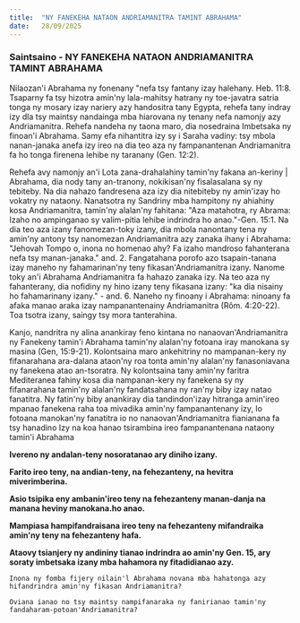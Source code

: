 ```yaml
---
title:  "NY FANEKEHA NATAON ANDRIAMANITRA TAMINT ABRAHAMA"
date:   28/09/2025
---
```


### Saintsaino - NY FANEKEHA NATAON ANDRIAMANITRA TAMINT ABRAHAMA

Nilaozan'i Abrahama ny fonenany "nefa tsy fantany izay halehany. Heb. 11:8. Tsaparny fa tsy hizotra amin'ny lala-mahitsy hatrany ny toe-javatra satria tonga ny mosary izay nariery azy handositra tany Egypta, rehefa tany indray izy dla tsy maintsy nandainga mba hiarovana ny tenany nefa namonjy azy Andriamanitra. Rehefa nandeha ny taona maro, dia nosedraina Imbetsaka ny finoan'i Abrahama. Samy efa nihantitra izy sy i Saraha vadiny: tsy mbola nanan-janaka anefa izy ireo na dia teo aza ny fampanantenan Andriamanitra fa ho tonga firenena lehibe ny taranany (Gen. 12:2).

Rehefa avy namonjy an'i Lota zana-drahalahiny tamin'ny fakana an-keriny | Abrahama, dia nody tany an-tranony, nokikisan'ny fisalasalana sy ny tebiteby. Na dia nahazo fandresena aza izy dia nitebiteby ny amin'izay ho vokatry ny nataony. Nanatsotra ny Sandriny mba hampitony ny ahiahiny kosa Andriamanitra, tamin'ny alalan'ny fahitana: "Aza matahotra, ry Abrama: Izaho no ampinganao sy valim-pitia lehibe indrindra ho anao."-Gen. 15:1. Na dia teo aza izany fanomezan-toky izany, dia mbola nanontany tena ny amin'ny antony tsy nanomezan Andriamanitra azy zanaka ihany i Abrahama: "Jehovah Tompo o, inona no homenao ahy? Fa izaho mandroso fahanterana nefa tsy manan-janaka." and. 2. Fangatahana porofo azo tsapain-tanana izay maneho ny fahamarinan'ny teny fikasan'Andriamanitra izany. Nanome toky an'i Abrahama Andriamanitra fa hahazo zanaka izy. Na teo aza ny fahanterany, dia nofidiny ny hino izany teny fikasana izany: "ka dia nisainy ho fahamarinany izany." - and. 6. Naneho ny finoany i Abrahama: ninoany fa afaka manao araka izay nampanantenainy Andriamanitra (Rôm. 4:20-22). Toa tsotra izany, saingy tsy mora tanterahina.

Kanjo, nandritra ny alina anankiray feno kintana no nanaovan'Andriamanitra ny Fanekeny tamin'i Abrahama tamin'ny alalan'ny fotoana iray manokana sy masina (Gen, 15:9-21). Kolontsaina maro ankehitriny no mampanan-kery ny fifanarahana ara-dalana ataon'ny roa tonta amin'ny alalan'ny fanasoniavana ny fanekena atao an-tsoratra. Ny kolontsaina tany amin'ny faritra Mediteranea fahiny kosa dia nampanan-kery ny fanekena sy ny fifanarahana tamin'ny alalan'ny fandatsahana ny ran'ny biby izay natao fanatitra. Ny fatin'ny biby anankiray dia tandindon'izay hitranga amin'ireo mpanao fanekena raha toa mivadika amin'ny fampanantenany izy, lo fotoana manokan'ny fanatitra io no nanaovan'Andriamanitra fianianana fa tsy hanadino Izy na koa hanao tsirambina ireo fampanantenana nataony tamin'i Abrahama

**Ivereno ny andalan-teny nosoratanao ary diniho izany.**

**Farito ireo teny, na andian-teny, na fehezanteny, na hevitra miverimberina.**

**Asio tsipika eny ambanin'ireo teny na fehezanteny manan-danja na manana heviny manokana.ho anao.**

**Mampiasa hampifandraisana ireo teny na fehezanteny mifandraika amin'ny teny na fehezanteny hafa.**

**Ataovy tsianjery ny andininy tianao indrindra ao amin'ny Gen. 15, ary soraty imbetsaka izany mba hahamora ny fitadidianao azy.**

`Inona ny fomba fijery nilain'l Abrahama novana mba hahatonga azy hifandrindra amin'ny fikasan Andriamanitra?`

`Oviana ianao no tsy maintsy nampifanaraka ny fanirianao tamin'ny fandaharam-potoan'Andriamanitra?`
